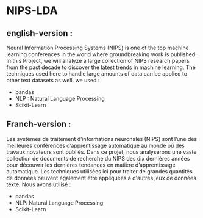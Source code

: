 # NIPS-LDA
## english-version :
Neural Information Processing Systems (NIPS) is one of the top machine learning conferences in the world where groundbreaking work is published. In this Project, we will analyze a large collection of NIPS research papers from the past decade to discover the latest trends in machine learning. The techniques used here to handle large amounts of data can be applied to other text datasets as well.
we used :
- pandas
- NLP : Natural Language Processing 
- Scikit-Learn
## Franch-version :
Les systèmes de traitement d’informations neuronales (NIPS) sont l’une des meilleures conférences d’apprentissage automatique au monde où des travaux novateurs sont publiés. Dans ce projet, nous analyserons une vaste collection de documents de recherche du NIPS des dix dernières années pour découvrir les dernières tendances en matière d’apprentissage automatique. Les techniques utilisées ici pour traiter de grandes quantités de données peuvent également être appliquées à d'autres jeux de données texte.
Nous avons utilisé :
- pandas
- NLP: Natural Language Processing 
- Scikit-Learn
